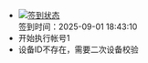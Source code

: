 - [![签到状态](https://github.com/womade/Cloud189-Actions/actions/workflows/main.yml/badge.svg?branch=main)](https://github.com/womade/Cloud189-Actions/actions/workflows/main.yml) <br> 签到时间：2025-09-01 18:43:10
- 开始执行帐号1
- 设备ID不存在，需要二次设备校验
